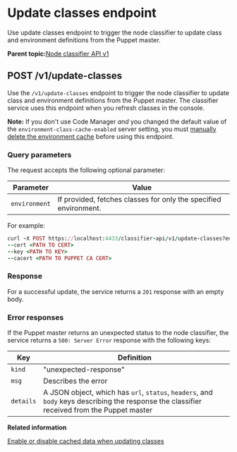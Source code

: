 # Update classes endpoint

Use update classes endpoint to trigger the node classifier to update class and environment definitions from the Puppet master.

**Parent topic:**[Node classifier API v1](node_classifier_service_api.md)

## POST /v1/update-classes

Use the `/v1/update-classes` endpoint to trigger the node classifier to update class and environment definitions from the Puppet master. The classifier service uses this endpoint when you refresh classes in the console.

**Note:** If you don't use Code Manager *and* you changed the default value of the `environment-class-cache-enabled` server setting, you must [manually delete the environment cache](https://puppet.com/docs/puppetserver/latest/admin-api/v1/environment-cache.html) before using this endpoint.

### Query parameters

The request accepts the following optional parameter:

|Parameter|Value|
|---------|-----|
|`environment`|If provided, fetches classes for only the specified environment.|

For example:

```ruby
curl -X POST https://localhost:4433/classifier-api/v1/update-classes?environment=production
--cert <PATH TO CERT>
--key <PATH TO KEY>
--cacert <PATH TO PUPPET CA CERT>
```

### Response

For a successful update, the service returns a `201` response with an empty body.

### Error responses

If the Puppet master returns an unexpected status to the node classifier, the service returns a `500: Server Error` response with the following keys:

|Key|Definition|
|---|----------|
|`kind`|"unexpected-response"|
|`msg`|Describes the error|
|`details`|A JSON object, which has `url`, `status`, `headers`, and `body` keys describing the response the classifier received from the Puppet master|

**Related information**  


[Enable or disable cached data when updating classes](config_puppetserver.md#)

